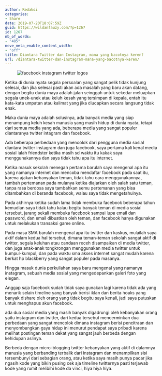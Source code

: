 ```yaml
---
author: Redaksi
categories:
- Share
date: 2019-07-20T18:07:59Z
guid: https://wildanfauzy.com/?p=1267
id: 1267
nb_of_words:
- "485"
neve_meta_enable_content_width:
- "off"
title: Diantara Twitter dan Instagram, mana yang bacotnya keren?
url: /diantara-twitter-dan-instagram-mana-yang-bacotnya-keren/
---
```


<figure class="wp-block-image size-large"><img src="https://wildanfauzyart.files.wordpress.com/2020/04/9a1fd-facebook-instagram-logos-266246.jpg?w=768" alt="facebook instagram twitter logos " data-recalc-dims="1" /></figure> 

Ketika di dunia nyata segala persoalan yang sangat pelik tidak kunjung selesai, dan jika selesai pasti akan ada masalah yang baru akan datang, dengan begitu dunia maya adalah jalan seinggah untuk sekedar meluapkan segala unek-unek atau keluh kesah yang tersimpan di kepala, entah itu kata-kata umpatan atau kalimat yang jika diucapkan secara langsung tidak enak.

Maka dunia maya adalah solusinya, ada banyak media yang siap menampung keluh kesah manusia yang masih hidup di dunia nyata, tetapi dari semua media yang ada, beberapa media yang sangat populer diantaranya twitter intagram dan facebook.

Ada beberapa perbedaan yang mencolok dari pengguna media sosial diantara twitter instagram dan juga facebook, saya pertama kali kenal media sosial ialah friendster ketika masih sd waktu itu kakak saya menggunakannya dan saya tidak tahu apa itu internet.

Ketika masuk sekolah menegah pertama barulah saya mengenal apa itu yang namanya internet dan mencoba mendaftar facebook pada saat itu, karena ajakan kebanyakan teman, tidak tahu cara menggunakannya, tambah pertemanan pada mulanya ketika diajarkan oleh salah satu teman, tanpa rasa berdosa saya tambahkan semu pertemanan yang bisa ditambahkan di beranda facebook, walau saya tidak mengetahuinya.

Pada akhirnya ketika sudah lama tidak membuka facebook beberapa tahun kemudian saya tidak tahu kalau begitu banyak teman di media sosial tersebut, jarang sekali membuka facebook sampai lupa email dan password, dan email dibuatkan oleh teman, dan facebook hanya digunakan untuk melakukan transaksi game online.

Pada masa SMA barulah mengenal apa itu twitter dan kaskus, mulailah saya aktif dalam kedua hal tersebut, dimana teman-teman sekolah sangat aktif di twitter, segala keluhan atau candaan receh disampaikan di media twitter, dan juga anak-anak tongkrongan menggunakan media twitter untuk kumpul-kumpul, dan pada waktu sma akses internet sangat mudah karena berkat hp blackberry yang sangat populer pada masanya.

Hingga masuk dunia perkuliahan saya baru mengenal yang namanya instagram, sebuah media sosial yang mengedepankan galeri foto yang elegan.

Anggap saja facebook sudah tidak saya gunakan lagi karena tidak ada yang menarik selain timeline yang banyak berisi iklan dan berita hoaks yang banyak dishare oleh orang yang tidak begitu saya kenali, jadi saya putuskan untuk menghapus akun facebook.

ada dua sosial media yang masih banyak digadrungi oleh kebanyakan orang yaitu instagram dan twitter, dari kedua tersebut mencerminkan dua perbedaan yang sangat mencolok dimana instagram berisi pencitraan dan menyombangkan gaya hidup ini menurut pendapat saya pribadi karena melihat postingan teman dekat yang sangat jauh berbeda dengan kehidupan aslinya.

Berbeda dengan micro-blogging twitter kebanyakan yang aktif di dalamnya manusia yang berbanding terbalik dari instagram dan menampilkan sisi tersembunyi dari sebagian orang, atau ketika saya masih punya pacar jika ngasih kode yang bikin pusing cek aja timeline twitternya pasti terjawab kode yang rumit melibihi kode da vinci, hiya hiya hiya.